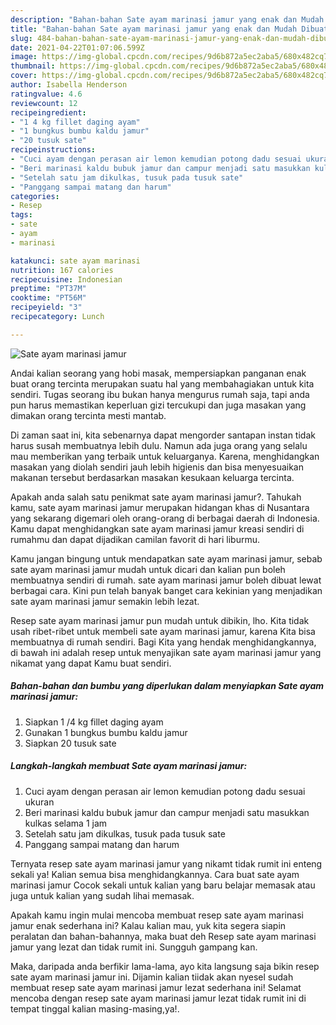 ```yaml
---
description: "Bahan-bahan Sate ayam marinasi jamur yang enak dan Mudah Dibuat"
title: "Bahan-bahan Sate ayam marinasi jamur yang enak dan Mudah Dibuat"
slug: 484-bahan-bahan-sate-ayam-marinasi-jamur-yang-enak-dan-mudah-dibuat
date: 2021-04-22T01:07:06.599Z
image: https://img-global.cpcdn.com/recipes/9d6b872a5ec2aba5/680x482cq70/sate-ayam-marinasi-jamur-foto-resep-utama.jpg
thumbnail: https://img-global.cpcdn.com/recipes/9d6b872a5ec2aba5/680x482cq70/sate-ayam-marinasi-jamur-foto-resep-utama.jpg
cover: https://img-global.cpcdn.com/recipes/9d6b872a5ec2aba5/680x482cq70/sate-ayam-marinasi-jamur-foto-resep-utama.jpg
author: Isabella Henderson
ratingvalue: 4.6
reviewcount: 12
recipeingredient:
- "1 4 kg fillet daging ayam"
- "1 bungkus bumbu kaldu jamur"
- "20 tusuk sate"
recipeinstructions:
- "Cuci ayam dengan perasan air lemon kemudian potong dadu sesuai ukuran"
- "Beri marinasi kaldu bubuk jamur dan campur menjadi satu masukkan kulkas selama 1 jam"
- "Setelah satu jam dikulkas, tusuk pada tusuk sate"
- "Panggang sampai matang dan harum"
categories:
- Resep
tags:
- sate
- ayam
- marinasi

katakunci: sate ayam marinasi 
nutrition: 167 calories
recipecuisine: Indonesian
preptime: "PT37M"
cooktime: "PT56M"
recipeyield: "3"
recipecategory: Lunch

---
```



![Sate ayam marinasi jamur](https://img-global.cpcdn.com/recipes/9d6b872a5ec2aba5/680x482cq70/sate-ayam-marinasi-jamur-foto-resep-utama.jpg)

Andai kalian seorang yang hobi masak, mempersiapkan panganan enak buat orang tercinta merupakan suatu hal yang membahagiakan untuk kita sendiri. Tugas seorang ibu bukan hanya mengurus rumah saja, tapi anda pun harus memastikan keperluan gizi tercukupi dan juga masakan yang dimakan orang tercinta mesti mantab.

Di zaman  saat ini, kita sebenarnya dapat mengorder santapan instan tidak harus susah membuatnya lebih dulu. Namun ada juga orang yang selalu mau memberikan yang terbaik untuk keluarganya. Karena, menghidangkan masakan yang diolah sendiri jauh lebih higienis dan bisa menyesuaikan makanan tersebut berdasarkan masakan kesukaan keluarga tercinta. 



Apakah anda salah satu penikmat sate ayam marinasi jamur?. Tahukah kamu, sate ayam marinasi jamur merupakan hidangan khas di Nusantara yang sekarang digemari oleh orang-orang di berbagai daerah di Indonesia. Kamu dapat menghidangkan sate ayam marinasi jamur kreasi sendiri di rumahmu dan dapat dijadikan camilan favorit di hari liburmu.

Kamu jangan bingung untuk mendapatkan sate ayam marinasi jamur, sebab sate ayam marinasi jamur mudah untuk dicari dan kalian pun boleh membuatnya sendiri di rumah. sate ayam marinasi jamur boleh dibuat lewat berbagai cara. Kini pun telah banyak banget cara kekinian yang menjadikan sate ayam marinasi jamur semakin lebih lezat.

Resep sate ayam marinasi jamur pun mudah untuk dibikin, lho. Kita tidak usah ribet-ribet untuk membeli sate ayam marinasi jamur, karena Kita bisa membuatnya di rumah sendiri. Bagi Kita yang hendak menghidangkannya, di bawah ini adalah resep untuk menyajikan sate ayam marinasi jamur yang nikamat yang dapat Kamu buat sendiri.

<!--inarticleads1-->

##### Bahan-bahan dan bumbu yang diperlukan dalam menyiapkan Sate ayam marinasi jamur:

1. Siapkan 1 /4 kg fillet daging ayam
1. Gunakan 1 bungkus bumbu kaldu jamur
1. Siapkan 20 tusuk sate




<!--inarticleads2-->

##### Langkah-langkah membuat Sate ayam marinasi jamur:

1. Cuci ayam dengan perasan air lemon kemudian potong dadu sesuai ukuran
1. Beri marinasi kaldu bubuk jamur dan campur menjadi satu masukkan kulkas selama 1 jam
1. Setelah satu jam dikulkas, tusuk pada tusuk sate
1. Panggang sampai matang dan harum




Ternyata resep sate ayam marinasi jamur yang nikamt tidak rumit ini enteng sekali ya! Kalian semua bisa menghidangkannya. Cara buat sate ayam marinasi jamur Cocok sekali untuk kalian yang baru belajar memasak atau juga untuk kalian yang sudah lihai memasak.

Apakah kamu ingin mulai mencoba membuat resep sate ayam marinasi jamur enak sederhana ini? Kalau kalian mau, yuk kita segera siapin peralatan dan bahan-bahannya, maka buat deh Resep sate ayam marinasi jamur yang lezat dan tidak rumit ini. Sungguh gampang kan. 

Maka, daripada anda berfikir lama-lama, ayo kita langsung saja bikin resep sate ayam marinasi jamur ini. Dijamin kalian tiidak akan nyesel sudah membuat resep sate ayam marinasi jamur lezat sederhana ini! Selamat mencoba dengan resep sate ayam marinasi jamur lezat tidak rumit ini di tempat tinggal kalian masing-masing,ya!.

